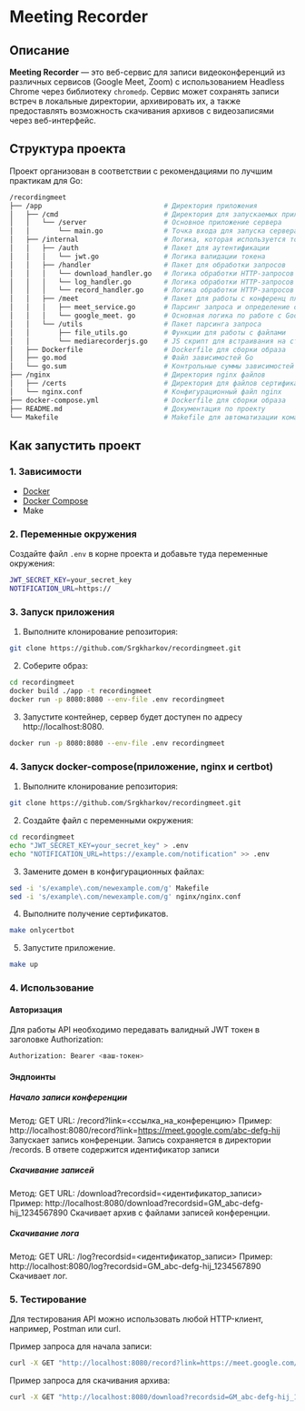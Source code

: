 # Meeting Recorder

## Описание

**Meeting Recorder** — это веб-сервис для записи видеоконференций из различных сервисов (Google Meet, Zoom) с использованием Headless Chrome через библиотеку `chromedp`. Сервис может сохранять записи встреч в локальные директории, архивировать их, а также предоставлять возможность скачивания архивов с видеозаписями через веб-интерфейс.

## Структура проекта

Проект организован в соответствии с рекомендациями по лучшим практикам для Go:

```bash
/recordingmeet
├── /app                              # Директория приложения
│   ├── /cmd                          # Директория для запускаемых приложений
│   │   └── /server                   # Основное приложение сервера
│   │       └── main.go               # Точка входа для запуска сервера
│   ├── /internal                     # Логика, которая используется только внутри проекта
│   │   ├── /auth                     # Пакет для аутентификации
│   │   │   └── jwt.go                # Логика валидации токена
│   │   ├── /handler                  # Пакет для обработки запросов
│   │   │   └── download_handler.go   # Логика обработки HTTP-запросов скачивания архива
│   │   │   └── log_handler.go        # Логика обработки HTTP-запросов скачивания лога
│   │   │   └── record_handler.go     # Логика обработки HTTP-запросов на запись встреч
│   │   ├── /meet                     # Пакет для работы с конференц платформами
│   │   │   ├── meet_service.go       # Парсинг запроса и определение основных параметров записи
│   │   │   └── google_meet. go       # Основная логика по работе с Google Meet
│   │   └── /utils                    # Пакет парсинга запроса
│   │       ├── file_utils.go         # Функции для работы с файлами
│   │       └── mediarecorderjs.go    # JS скрипт для встраивания на страницу, который находит и записывает аудио и видеопотоки
│   ├── Dockerfile                    # Dockerfile для сборки образа
│   ├── go.mod                        # Файл зависимостей Go
│   └── go.sum                        # Контрольные суммы зависимостей
├── /nginx                            # Директория nginx файлов
│   ├── /certs                        # Директория для файлов сертификатов SSL
│   └── nginx.conf                    # Конфигурационный файл nginx
├── docker-compose.yml                # Dockerfile для сборки образа
├── README.md                         # Документация по проекту
└── Makefile                          # Makefile для автоматизации команд
```

## Как запустить проект

### 1. Зависимости

- [Docker](https://www.docker.com/)
- [Docker Compose](https://docs.docker.com/compose/)
- Make

### 2. Переменные окружения

Создайте файл `.env` в корне проекта и добавьте туда переменные окружения:

```bash
JWT_SECRET_KEY=your_secret_key
NOTIFICATION_URL=https://
```


### 3. Запуск приложения

1. Выполните клонирование репозитория:

```bash
git clone https://github.com/Srgkharkov/recordingmeet.git
```

2. Соберите образ:

```bash
cd recordingmeet
docker build ./app -t recordingmeet
docker run -p 8080:8080 --env-file .env recordingmeet
```   
3. Запустите контейнер, сервер будет доступен по адресу http://localhost:8080.
```bash
docker run -p 8080:8080 --env-file .env recordingmeet
```   

### 4. Запуск docker-compose(приложение, nginx и certbot)

1. Выполните клонирование репозитория:

```bash
git clone https://github.com/Srgkharkov/recordingmeet.git
```

2. Создайте файл с переменными окружения:

```bash
cd recordingmeet
echo "JWT_SECRET_KEY=your_secret_key" > .env
echo "NOTIFICATION_URL=https://example.com/notification" >> .env
```

3. Замените домен в конфигурационных файлах:

```bash
sed -i 's/example\.com/newexample.com/g' Makefile
sed -i 's/example\.com/newexample.com/g' nginx/nginx.conf
```
 
4. Выполните получение сертификатов.
```bash
make onlycertbot
```   
5. Запустите приложение.
```bash
make up
```   

### 4. Использование

#### Авторизация
Для работы API необходимо передавать валидный JWT токен в заголовке Authorization:

```bash
Authorization: Bearer <ваш-токен>
```
#### Эндпоинты
##### Начало записи конференции

Метод: GET
URL: /record?link=<ссылка_на_конференцию>
Пример: http://localhost:8080/record?link=https://meet.google.com/abc-defg-hij
Запускает запись конференции. Запись сохраняется в директории /records.
В ответе содержится идентификатор записи

##### Скачивание записей

Метод: GET
URL: /download?recordsid=<идентификатор_записи>
Пример: http://localhost:8080/download?recordsid=GM_abc-defg-hij_1234567890
Скачивает архив с файлами записей конференции.

##### Скачивание лога

Метод: GET
URL: /log?recordsid=<идентификатор_записи>
Пример: http://localhost:8080/log?recordsid=GM_abc-defg-hij_1234567890
Скачивает лог.

### 5. Тестирование
Для тестирования API можно использовать любой HTTP-клиент, например, Postman или curl.

Пример запроса для начала записи:

```bash
curl -X GET "http://localhost:8080/record?link=https://meet.google.com/abc-defg-hij" -H "Authorization: Bearer <ваш-токен>"
```

Пример запроса для скачивания архива:

```bash
curl -X GET "http://localhost:8080/download?recordsid=GM_abc-defg-hij_1234567890" -H "Authorization: Bearer <ваш-токен>" -o output.zip
```
